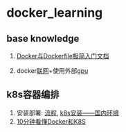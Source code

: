 # docker_learning
## base knowledge
1. [Docker与Dockerfile极简入门文档](https://blog.csdn.net/qq_33256688/article/details/80319673#t4)

2. docker[联网](https://blog.csdn.net/ithaibiantingsong/article/details/81386307?utm_medium=distribute.pc_relevant.none-task-blog-2~default~baidujs_baidulandingword~default-0.no_search_link&spm=1001.2101.3001.4242.1&utm_relevant_index=3)+使用外部[gpu](https://blog.csdn.net/weixin_35775446/article/details/113537369)

## k8s容器编排
1. 安装部署: [流程](https://zhuanlan.zhihu.com/p/97605697), [k8s安装——国内环境](https://zhuanlan.zhihu.com/p/46341911)
2. [10分钟看懂Docker和K8S](https://zhuanlan.zhihu.com/p/53260098)
